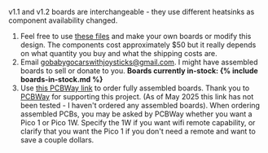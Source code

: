 v1.1 and v1.2 boards are interchangeable - they use different heatsinks as component availability changed.
1. Feel free to use [these files](https://github.com/gobabygocarswithjoysticks/gbg-pcb/tree/main/PCB_production) and make your own boards or modify this design. The components cost approximately $50 but it really depends on what quantity you buy and what the shipping costs are.
2. Email gobabygocarswithjoysticks@gmail.com. I might have assembled boards to sell or donate to you. **Boards currently in-stock: {% include boards-in-stock.md %}**
3. Use [this PCBWay link](https://www.pcbway.com/project/shareproject/Go_Baby_Go_Printed_Circuit_Board_v1_2_ebb91d3a.html) to order fully assembled boards. Thank you to [PCBWay](https://www.pcbway.com/) for supporting this project. (As of May 2025 this link has not been tested - I haven't ordered any assembled boards). When ordering assembled PCBs, you may be asked by PCBWay whether you want a Pico 1 or Pico 1W. Specify the 1W if you want wifi remote capability, or clarify that you want the Pico 1 if you don't need a remote and want to save a couple dollars.
